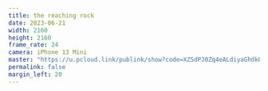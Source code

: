 ```yaml
---
title: the reaching rock
date: 2023-06-21
width: 2160
height: 2160
frame_rate: 24
camera: iPhone 13 Mini
master: "https://u.pcloud.link/publink/show?code=XZSdPJ0Zq4eALdiyaGhdkQ8ehdQmpf20Q1QX"
permalink: false
margin_left: 20
---
```

